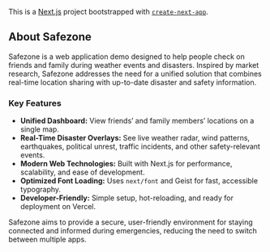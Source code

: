 This is a [Next.js](https://nextjs.org) project bootstrapped with [`create-next-app`](https://nextjs.org/docs/app/api-reference/cli/create-next-app).

## About Safezone

Safezone is a web application demo designed to help people check on friends and family during weather events and disasters. Inspired by market research, Safezone addresses the need for a unified solution that combines real-time location sharing with up-to-date disaster and safety information.

### Key Features

- **Unified Dashboard:** View friends’ and family members’ locations on a single map.
- **Real-Time Disaster Overlays:** See live weather radar, wind patterns, earthquakes, political unrest, traffic incidents, and other safety-relevant events.
- **Modern Web Technologies:** Built with Next.js for performance, scalability, and ease of development.
- **Optimized Font Loading:** Uses `next/font` and Geist for fast, accessible typography.
- **Developer-Friendly:** Simple setup, hot-reloading, and ready for deployment on Vercel.

Safezone aims to provide a secure, user-friendly environment for staying connected and informed during emergencies, reducing the need to switch between multiple apps.
